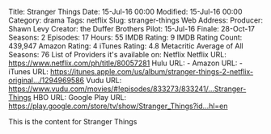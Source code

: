 Title: Stranger Things
Date: 15-Jul-16 00:00
Modified: 15-Jul-16 00:00
Category: drama
Tags: netflix
Slug: stranger-things
Web Address: 
Producer: Shawn Levy 
Creator: the Duffer Brothers
Pilot: 15-Jul-16
Finale: 28-Oct-17
Seasons: 2
Episodes: 17
Hours: 55
IMDB Rating: 9
IMDB Rating Count: 439,947
Amazon Rating: 4
iTunes Rating: 4.8
Metacritic Average of All Seasons: 76
List of Providers it's available on: Netflix
Netflix URL: https://www.netflix.com/ph/title/80057281
Hulu URL: -
Amazon URL: -
iTunes URL: https://itunes.apple.com/us/album/stranger-things-2-netflix-original.../1294969586
Vudu URL: https://www.vudu.com/movies/#!episodes/833273/833241/...Stranger-Things
HBO URL: 
Google Play URL: https://play.google.com/store/tv/show/Stranger_Things?id...hl=en



This is the content for Stranger Things